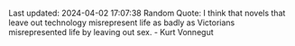 Last updated: 2024-04-02 17:07:38
Random Quote: I think that novels that leave out technology misrepresent life as badly as Victorians misrepresented life by leaving out sex. - Kurt Vonnegut